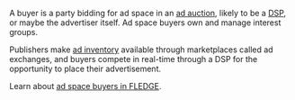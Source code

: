 A buyer  is a party bidding for ad space in an [ad auction](#ad-auction), likely to be a
[DSP](#DSP), or maybe the advertiser itself. Ad space buyers own and manage
interest groups. 

Publishers make [ad inventory](#ad-inventory) available through marketplaces called ad exchanges, and buyers compete in real-time through a DSP for the opportunity to place their advertisement.

Learn about [ad space buyers in FLEDGE](/docs/privacy-sandbox/fledge/#buyer-detail).